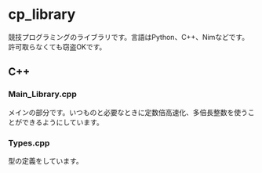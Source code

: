 # cp_library

競技プログラミングのライブラリです。言語はPython、C++、Nimなどです。許可取らなくても窃盗OKです。

## C++

### Main_Library.cpp

メインの部分です。いつものと必要なときに定数倍高速化、多倍長整数を使うことができるようにしています。

### Types.cpp

型の定義をしています。